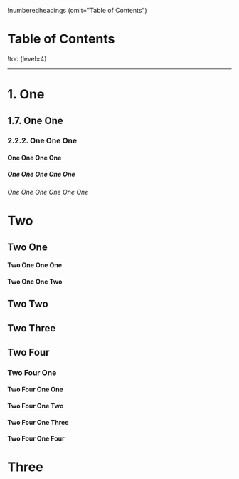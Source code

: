 !numberedheadings (omit="Table of Contents")

# Table of Contents

!toc (level=4)

----

# 1. One

## 1.7. One One

### 2.2.2. One One One

#### One One One One

##### One One One One One

###### One One One One One One

# Two

## Two One

#### Two One One One

#### Two One One Two

## Two Two

## Two Three

## Two Four

### Two Four One

#### Two Four One One

#### Two Four One Two

#### Two Four One Three

#### Two Four One Four

# Three


